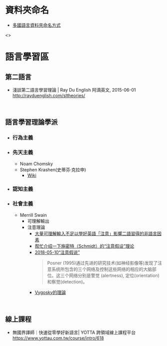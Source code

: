 # 資料夾命名
- [多國語言資料夾命名方式](https://jjnnykimo.pixnet.net/blog/post/37831205)

<>

# 語言學習區

## 第二語言
- 淺談第二語言學習理論 | Ray Du English 阿滴英文, 2015-06-01
  <br>http://rayduenglish.com/sltheories/

<br>

## 語言學習理論學派
- ### 行為主義
- ### 先天主義
  - Noam Chomsky
  - Stephen Krashen(史蒂芬·克拉申)
    - [Wiki](https://zh.wikipedia.org/wiki/%E5%8F%B2%E8%92%82%E8%8A%AC%C2%B7%E5%85%8B%E6%8B%89%E7%94%B3)
- ### 認知主義
- ### 社會主義
  - Merrill Swain
    - 可理解輸出
    - 注意理論
      - [大量可理解輸入不足以學好英語「注意」影響二語習得的非語言因素](https://kknews.cc/education/5a9q4y3.html)
      - [帮忙介绍一下施密特（Schmidt）的“注意假设”理论](https://zhidao.baidu.com/question/227327635.html)
      - [2018-05-10“注意假说”](https://www.jianshu.com/p/2a5ce2ff013c)
        > Posner (1995)通过先进的研究技术(如神经影像等)发现了注意系统所包含的三个网络及控制这些网络的相应的大脑部位。这三个网络分别是警觉 (alertness), 定位(orientation)和察觉(detection)。
      - [Vygosky的理論](http://www.cavesbooks.com.tw/CET/ArtContent_tw.aspx?CDE=ART201308141117553DJ&p=4)
<br>

## 線上課程
- 無國界譯師｜快速從零學好新語言| YOTTA 跨領域線上課程平台
  <br>https://www.yottau.com.tw/course/intro/618
